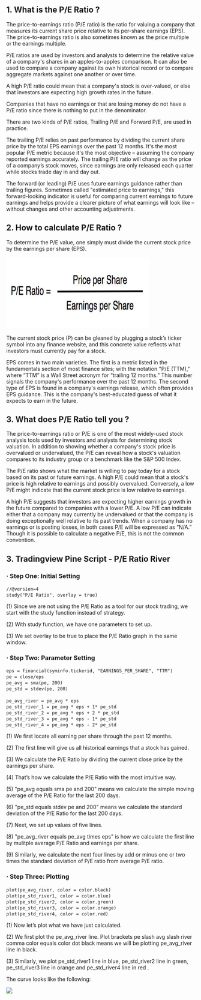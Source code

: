 ## 1. What is the P/E Ratio ?

The price-to-earnings ratio (P/E ratio) is the ratio for valuing a company that measures its current share price relative to its per-share earnings (EPS). The price-to-earnings ratio is also sometimes known as the price multiple or the earnings multiple.

P/E ratios are used by investors and analysts to determine the relative value of a company's shares in an apples-to-apples comparison. It can also be used to compare a company against its own historical record or to compare aggregate markets against one another or over time.

A high P/E ratio could mean that a company's stock is over-valued, or else that investors are expecting high growth rates in the future.

Companies that have no earnings or that are losing money do not have a P/E ratio since there is nothing to put in the denominator.

There are two kinds of P/E ratios, Trailing P/E and Forward P/E, are used in practice.

The trailing P/E relies on past performance by dividing the current share price by the total EPS earnings over the past 12 months. It's the most popular P/E metric because it's the most objective – assuming the company reported earnings accurately. The trailing P/E ratio will change as the price of a company’s stock moves, since earnings are only released each quarter while stocks trade day in and day out.

The forward (or leading) P/E uses future earnings guidance rather than trailing figures. Sometimes called "estimated price to earnings," this forward-looking indicator is useful for comparing current earnings to future earnings and helps provide a clearer picture of what earnings will look like – without changes and other accounting adjustments.


## 2. How to calculate P/E Ratio ?

To determine the P/E value, one simply must divide the current stock price by the earnings per share (EPS).

<p float="left">
    <img src="image/formula.png" width="380" height="190" />

The current stock price (P) can be gleaned by plugging a stock’s ticker symbol into any finance website, and this concrete value reflects what investors must currently pay for a stock.

EPS comes in two main varieties. The first is a metric listed in the fundamentals section of most finance sites; with the notation "P/E (TTM)," where “TTM” is a Wall Street acronym for “trailing 12 months.” This number signals the company's performance over the past 12 months. The second type of EPS is found in a company's earnings release, which often provides EPS guidance. This is the company's best-educated guess of what it expects to earn in the future.

## 3. What does P/E Ratio tell you ?

The price-to-earnings ratio or P/E is one of the most widely-used stock analysis tools used by investors and analysts for determining stock valuation. In addition to showing whether a company's stock price is overvalued or undervalued, the P/E can reveal how a stock's valuation compares to its industry group or a benchmark like the S&P 500 Index.

The P/E ratio shows what the market is willing to pay today for a stock based on its past or future earnings. A high P/E could mean that a stock's price is high relative to earnings and possibly overvalued. Conversely, a low P/E might indicate that the current stock price is low relative to earnings. 

A high P/E suggests that investors are expecting higher earnings growth in the future compared to companies with a lower P/E. A low P/E can indicate either that a company may currently be undervalued or that the company is doing exceptionally well relative to its past trends. When a company has no earnings or is posting losses, in both cases P/E will be expressed as “N/A.” Though it is possible to calculate a negative P/E, this is not the common convention.

## 3. Tradingview Pine Script - P/E Ratio River

### · Step One: Initial Setting

    //@version=4
    study("P/E Ratio", overlay = true)

(1) Since we are not using the P/E Ratio as a tool for our stock trading, we start with the study function instead of strategy.

(2) With study function, we have one parameters to set up.

(3) We set overlay to be true to place the P/E Ratio graph in the same window.

### · Step Two: Parameter Setting
   
    eps = financial(syminfo.tickerid, "EARNINGS_PER_SHARE", "TTM")
    pe = close/eps
    pe_avg = sma(pe, 200)
    pe_std = stdev(pe, 200) 

    pe_avg_river = pe_avg * eps 
    pe_std_river_1 = pe_avg * eps + 1* pe_std
    pe_std_river_2 = pe_avg * eps + 2 * pe_std
    pe_std_river_3 = pe_avg * eps - 1* pe_std
    pe_std_river_4 = pe_avg * eps - 2* pe_std
    
(1) We first locate all earning per share through the past 12 months.

(2) The first line will give us all historical earnings that a stock has gained.

(3) We calculate the P/E Ratio by dividing the current close price by the earnings per share.

(4) That’s how we calculate the P/E Ratio with the most intuitive way.

(5) "pe_avg equals sma pe and 200" means we calculate the simple moving average of the P/E Ratio for the last 200 days.

(6) "pe_std equals stdev pe and 200" means we calculate the standard deviation of the P/E Ratio for the last 200 days.

(7) Next, we set up values of five lines. 

(8) "pe_avg_river equals pe_avg times eps" is how we calculate the first line by mulitple average P/E Ratio and earnings per share.

(9) Similarly, we calculate the next four lines by add or minus one or two times the standard deviation of P/E ratio from average P/E ratio.


### · Step Three: Plotting

    plot(pe_avg_river, color = color.black) 
    plot(pe_std_river1, color = color.blue)
    plot(pe_std_river2, color = color.green)
    plot(pe_std_river3, color = color.orange)
    plot(pe_std_river4, color = color.red)

(1) Now let’s plot what we have just calculated. 

(2) We first plot the pe_avg_river line. Plot brackets pe slash avg slash river comma color equals color dot black means we will be plotting pe_avg_river line in black.

(3) Similarly, we plot pe_std_river1 line in blue, pe_std_river2 line in green, pe_std_river3 line in orange and pe_std_river4 line in red .

The curve looks like the following:

![](image/aapl_river.png)

